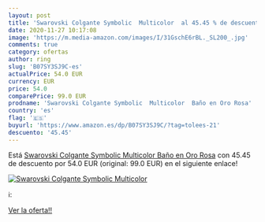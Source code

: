 ```yaml
---
layout: post
title: 'Swarovski Colgante Symbolic  Multicolor  al 45.45 % de descuento'
date: 2020-11-27 10:17:08
image: 'https://m.media-amazon.com/images/I/31GschE6rBL._SL200_.jpg'
comments: true
category: ofertas
author: ring
slug: 'B07SY3SJ9C-es'
actualPrice: 54.0 EUR
currency: EUR
price: 54.0
comparePrice: 99.0 EUR
prodname: 'Swarovski Colgante Symbolic  Multicolor  Baño en Oro Rosa'
country: 'es'
flag: '🇪🇸'
buyurl: 'https://www.amazon.es/dp/B07SY3SJ9C/?tag=tolees-21'
descuento: '45.45'
---
```


Está [Swarovski Colgante Symbolic  Multicolor  Baño en Oro Rosa](https://www.amazon.es/dp/B07SY3SJ9C/?tag=tolees-21) con 45.45 de descuento por 54.0 EUR (original: 99.0 EUR) en el siguiente enlace!

[![Swarovski Colgante Symbolic  Multicolor ](https://m.media-amazon.com/images/I/31GschE6rBL._SL200_.jpg)](https://www.amazon.es/dp/B07SY3SJ9C/?tag=tolees-21)

ℹ️:


[Ver la oferta!!](https://www.amazon.es/dp/B07SY3SJ9C/?tag=tolees-21)
